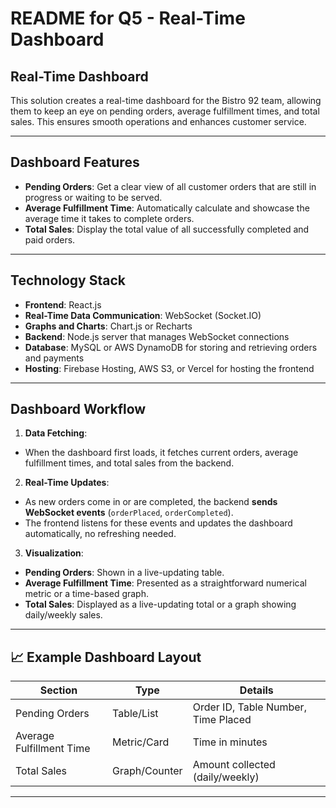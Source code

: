 # README for Q5 - Real-Time Dashboard

## Real-Time Dashboard

This solution creates a real-time dashboard for the Bistro 92 team, allowing them to keep an eye on pending orders, average fulfillment times, and total sales. This ensures smooth operations and enhances customer service.

---

## Dashboard Features

- **Pending Orders**: Get a clear view of all customer orders that are still in progress or waiting to be served.
- **Average Fulfillment Time**: Automatically calculate and showcase the average time it takes to complete orders.
- **Total Sales**: Display the total value of all successfully completed and paid orders.

---

## Technology Stack

- **Frontend**: React.js
- **Real-Time Data Communication**: WebSocket (Socket.IO)
- **Graphs and Charts**: Chart.js or Recharts
- **Backend**: Node.js server that manages WebSocket connections
- **Database**: MySQL or AWS DynamoDB for storing and retrieving orders and payments
- **Hosting**: Firebase Hosting, AWS S3, or Vercel for hosting the frontend

---

## Dashboard Workflow

1. **Data Fetching**:
- When the dashboard first loads, it fetches current orders, average fulfillment times, and total sales from the backend.

2. **Real-Time Updates**:
- As new orders come in or are completed, the backend **sends WebSocket events** (`orderPlaced`, `orderCompleted`).
- The frontend listens for these events and updates the dashboard automatically, no refreshing needed.

3. **Visualization**:
- **Pending Orders**: Shown in a live-updating table.
- **Average Fulfillment Time**: Presented as a straightforward numerical metric or a time-based graph.
- **Total Sales**: Displayed as a live-updating total or a graph showing daily/weekly sales.

---

## 📈 Example Dashboard Layout

| Section             | Type         | Details                                       |
|---------------------|--------------|-----------------------------------------------|
| Pending Orders       | Table/List   | Order ID, Table Number, Time Placed           |
| Average Fulfillment Time | Metric/Card | Time in minutes                              |
| Total Sales           | Graph/Counter | Amount collected (daily/weekly)              |

---






